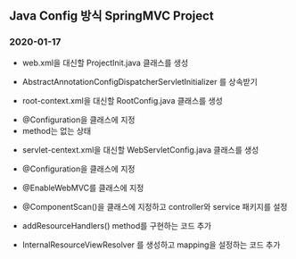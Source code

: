 ## Java Config 방식 SpringMVC Project
### 2020-01-17

* web.xml을 대신할 ProjectInit.java 클래스를 생성
- AbstractAnnotationConfigDispatcherServletInitializer 를 상속받기

* root-context.xml을 대신할 RootConfig.java 클래스를 생성
- @Configuration을 클래스에 지정
- method는 없는 상태

* servlet-centext.xml을 대신할 WebServletConfig.java 클래스를 생성
- @Configuration을 클래스에 지정
- @EnableWebMVC를 클래스에 지정
- @ComponentScan()을 클래스에 지정하고 controller와 service 패키지를 설정

- addResourceHandlers() method를 구현하는 코드 추가
- InternalResourceViewResolver 를 생성하고 mapping을 설정하는 코드 추가
